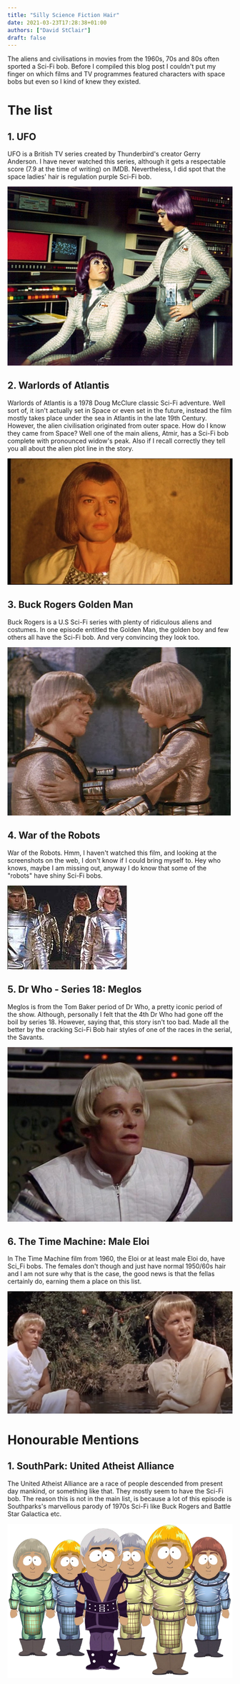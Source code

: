 ```yaml
---
title: "Silly Science Fiction Hair"
date: 2021-03-23T17:28:38+01:00
authors: ["David StClair"]
draft: false
---
```

The aliens and civilisations in movies from the 1960s, 70s and 80s often sported a Sci-Fi bob.  Before I compiled this blog post I couldn't put my finger on which films and TV programmes featured characters with space bobs but even so I kind of knew they existed. 

# The list

## 1. UFO
UFO is a British TV series created by Thunderbird's creator Gerry Anderson.  I have never watched this series, although it gets a respectable score (7.9 at the time of writing) on IMDB. Nevertheless,  I did spot that the space ladies' hair is regulation purple Sci-Fi bob.

![UFO Space Bob](ufo-space-bob.jpg)

## 2. Warlords of Atlantis
Warlords of Atlantis is a 1978 Doug McClure classic Sci-Fi adventure. Well sort of, it isn't actually set in Space or even set in the future, instead the film mostly takes place under the sea in Atlantis in the late 19th Century. However, the alien civilisation  originated from outer space.  How do I know they came from Space? Well one of the main aliens, Atmir, has a Sci-Fi bob complete with pronounced widow's peak.  Also if I recall correctly they tell you all about the alien plot line in the story.

![Warlords of Atlantis Atmir](atmir-warlords-of-atlantis.jpg)

## 3. Buck Rogers Golden Man
Buck Rogers is a U.S Sci-Fi series with plenty of ridiculous aliens and costumes.  In one episode entitled the Golden Man, the golden boy and few others all have the Sci-Fi bob. And very convincing they look too.

![Buck Rogers](buckroger-golden-man.jpg)

## 4. War of the Robots
War of the Robots.  Hmm, I haven't watched this film, and looking at the screenshots on the web, I don't know if I could bring myself to. Hey who knows, maybe I am missing out, anyway I do know that some of the "robots" have shiny Sci-Fi bobs.

![War of the Robots](war-of-the-robots.jpg)

## 5. Dr Who - Series 18: Meglos
Meglos is from the Tom Baker period of Dr Who, a pretty iconic period of the show. Although, personally I felt that the 4th Dr Who had gone off the boil by series 18. However, saying that, this story isn't too bad. Made all the better by the cracking Sci-Fi Bob hair styles of one of the races in the serial, the Savants.

![Dr Who Savant](Dr-Who-Deedrix.jpg)

## 6. The Time Machine: Male Eloi
In The Time Machine film from 1960, the Eloi or at least male Eloi do, have Sci_Fi bobs.  The females don't though and just have normal 1950/60s hair and I am not sure why that is the case, the good news is that the fellas certainly do, earning them a place on this list.

![The Eloi Males](eloi-time-machine.jpg)


# Honourable Mentions

## 1. SouthPark: United Atheist Alliance
The United Atheist Alliance are a race of people descended from present day mankind, or something like that.  They mostly seem to have the Sci-Fi bob.  The reason this is not in the main list, is because a lot of this episode is Southparks's marvellous parody of 1970s Sci-Fi like Buck Rogers and Battle Star Galactica etc. 

![SouthPark](United-atheist-alliance.webp)
